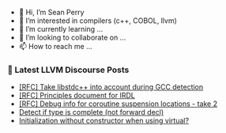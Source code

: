 - 👋 Hi, I’m Sean Perry
- 👀 I’m interested in compilers (c++, COBOL, llvm)
- 🌱 I’m currently learning ...
- 💞️ I’m looking to collaborate on ...
- 📫 How to reach me ...

<!---
s66perry/s66perry is a ✨ special ✨ repository because its `README.md` (this file) appears on your GitHub profile.
You can click the Preview link to take a look at your changes.
--->
### 📕 Latest LLVM Discourse Posts

<!-- DISCOURSE-LLVM:START -->
- [[RFC] Take libstdc++ into account during GCC detection](https://discourse.llvm.org/t/rfc-take-libstdc-into-account-during-gcc-detection/86992#post_8)
- [[RFC] Principles document for IRDL](https://discourse.llvm.org/t/rfc-principles-document-for-irdl/86931#post_8)
- [[RFC] Debug info for coroutine suspension locations - take 2](https://discourse.llvm.org/t/rfc-debug-info-for-coroutine-suspension-locations-take-2/86606#post_8)
- [Detect if type is complete &lpar;not forward decl&rpar;](https://discourse.llvm.org/t/detect-if-type-is-complete-not-forward-decl/87107#post_1)
- [Initialization without constructor when using virtual?](https://discourse.llvm.org/t/initialization-without-constructor-when-using-virtual/87102#post_2)
<!-- DISCOURSE-LLVM:END -->
